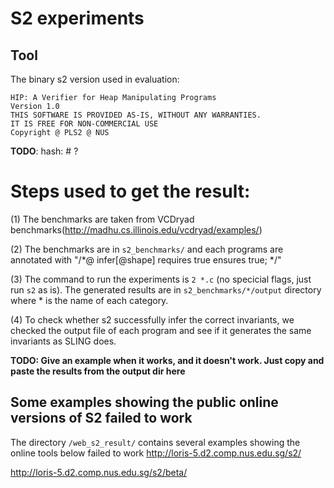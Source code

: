 # S2 experiments

## Tool 
The binary s2 version used in evaluation:
```
HIP: A Verifier for Heap Manipulating Programs
Version 1.0
THIS SOFTWARE IS PROVIDED AS-IS, WITHOUT ANY WARRANTIES.
IT IS FREE FOR NON-COMMERCIAL USE
Copyright @ PLS2 @ NUS
```
**TODO**: hash: # ?  


# Steps used to get the result:
  (1) The benchmarks are taken from VCDryad benchmarks(http://madhu.cs.illinois.edu/vcdryad/examples/)
  
  (2) The benchmarks are in `s2_benchmarks/` and each programs are annotated with
      "/*@
        infer[@shape]
        requires true
        ensures true;
       */"
  
  (3) The command to run the experiments is `2 *.c` (no specicial flags, just run `s2` as is). The generated results are in `s2_benchmarks/*/output` directory where * is the name of each category.

  (4) To check whether s2 successfully infer the correct invariants, we checked the output file of each program and see if it generates the same invariants as SLING does.

**TODO:  Give an example when it works, and it doesn't work.  Just copy and paste the results from the output dir here**


## Some examples showing the public online versions of S2 failed to work
   
   
The directory `/web_s2_result/` contains several examples showing the online tools below failed to work
   http://loris-5.d2.comp.nus.edu.sg/s2/
   
   http://loris-5.d2.comp.nus.edu.sg/s2/beta/
